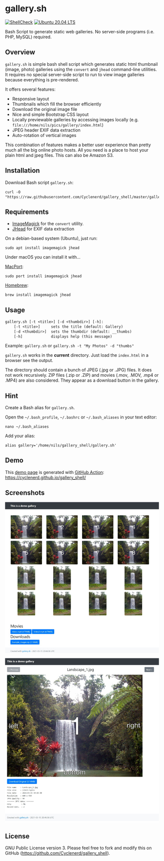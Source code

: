 # gallery.sh

[![ShellCheck](https://github.com/Cyclenerd/gallery_shell/actions/workflows/shellcheck.yml/badge.svg?branch=master)](https://github.com/Cyclenerd/gallery_shell/actions/workflows/shellcheck.yml)
[![Ubuntu 20.04 LTS](https://github.com/Cyclenerd/gallery_shell/actions/workflows/ubuntu_2004.yml/badge.svg?branch=master)](https://github.com/Cyclenerd/gallery_shell/actions/workflows/ubuntu_2004.yml)

Bash Script to generate static web galleries. No server-side programs (i.e. PHP, MySQL) required.

## Overview

`gallery.sh` is simple bash shell script which generates static html thumbnail (image, photo) galleries using the `convert` and `jhead` command-line utilities.
It requires no special server-side script to run to view image galleries because everything is pre-rendered. 

It offers several features:
* Responsive layout
* Thumbnails which fill the browser efficiently
* Download the original image file
* Nice and simple Bootstrap CSS layout
* Locally previewable galleries by accessing images locally (e.g. `file:///home/nils/pics/gallery/index.html`)
* JPEG header EXIF data extraction
* Auto-rotation of vertical images

This combination of features makes a better user experience than pretty much all the big online photo hosts. 
All you need is a place to host your plain html and jpeg files. This can also be Amazon S3.

## Installation

Download Bash script `gallery.sh`:

```shell
curl -O "https://raw.githubusercontent.com/Cyclenerd/gallery_shell/master/gallery.sh"
```

## Requirements

* [ImageMagick](http://www.imagemagick.org/) for the `convert` utility.
* [JHead](http://www.sentex.net/~mwandel/jhead/) for EXIF data extraction

On a debian-based system (Ubuntu), just run:

```shell
sudo apt install imagemagick jhead
```

Under macOS you can install it with...

[MacPort](https://www.macports.org/):

```shell
sudo port install imagemagick jhead
```

[Homebrew](https://brew.sh/):

```shell
brew install imagemagick jhead
```

## Usage

```text
gallery.sh [-t <title>] [-d <thumbdir>] [-h]:
	[-t <title>]     sets the title (default: Gallery)
	[-d <thumbdir>]  sets the thumbdir (default: __thumbs)
	[-h]             displays help (this message)
```

Example: `gallery.sh` or `gallery.sh -t "My Photos" -d "thumbs"`

`gallery.sh` works in the **current** directory.
Just load the `index.html` in a browser see the output. 

The directory should contain a bunch of JPEG (.jpg or .JPG) files.
It does not work recursively. 
ZIP files (.zip or .ZIP) and movies (.mov, .MOV, .mp4 or .MP4) are also considered.
They appear as a download button in the gallery.

## Hint

Create a Bash alias for `gallery.sh`.

Open the `~/.bash_profile`,  `~/.bashrc` or `~/.bash_aliases` in your text editor:

```shell
nano ~/.bash_aliases
```

Add your alias:

```shell
alias gallery='/home/nils/gallery_shell/gallery.sh'
```

## Demo

This [demo page](https://cyclenerd.github.io/gallery_shell/) is generated with [GitHub Action](https://github.com/Cyclenerd/gallery_shell/blob/master/.github/workflows/main.yml): <https://cyclenerd.github.io/gallery_shell/>

## Screenshots

![Screenshot: Gallery](images/gallery.jpg)

![Screenshot: Image](images/image.jpg)

## License

GNU Public License version 3.
Please feel free to fork and modify this on GitHub (<https://github.com/Cyclenerd/gallery_shell>).